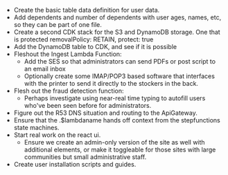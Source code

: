 * Create the basic table data definition for user data.
* Add dependents and number of dependents with user ages, names, etc, so they can be part of one file.
* Create a second CDK stack for the S3 and DynamoDB storage. One that is protected removalPolicy: RETAIN, protect: true
* Add the DynamoDB table to CDK, and see if it is possible 
* Fleshout the Ingest Lambda Function:
    - Add the SES so that administrators can send PDFs or post script to an email inbox
    - Optionally create some IMAP/POP3 based software that interfaces with the printer to send it directly to the stockers in the back.
* Flesh out the fraud detection function:
    - Perhaps investigate using near-real time typing to autofill users who've been seen before for administrators.
* Figure out the R53 DNS situation and routing to the ApiGateway.
* Ensure that the .$lambdaname hands off context from the stepfunctions state machines.
* Start real work on the react ui.
    - Ensure we create an admin-only version of the site as well with additional elements, or make it toggleable for those sites with large communities but small administrative staff.
* Create user installation scripts and guides.